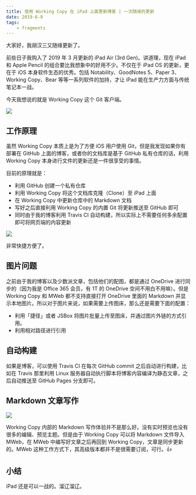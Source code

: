 ```yaml
---
title: 使用 Working Copy 在 iPad 上面更新博客 | 一次随缘的更新
date: 2019-6-9
tags:
    - fragments
---
```


大家好，我胡汉三又随缘更新了。

前些日子我购入了 2019 年 3 月更新的 iPad Air (3rd Gen)。讲道理，现在 iPad 和 Apple Pencil 的组合要比我想象中的好用不少。不仅在于 iPad OS 的更新，更在于 iOS 本身软件生态的优秀。包括 Notability、GoodNotes 5、Paper 3、Working Copy、Bear 等等一系列软件的加持，才让 iPad 能在生产力方面与传统笔记本一战。

今天我想说的就是 Working Copy 这个 Git 客户端。

![](https://i.loli.net/2019/06/09/5cfcc5a40a13542702.jpeg)

## 工作原理

虽然 Working Copy 本质上是为了方便 iOS 用户使用 Git，但是我发现如果你有部署在 GitHub 上面的博客，或者你的文档库是基于 GitHub 私有仓库的话，利用 Working Copy 本身进行文件的更新还是一件很享受的事情。

目前的原理就是：

- 利用 GitHub 创建一个私有仓库
- 利用 Working Copy 将这个文档库克隆（Clone）至 iPad 上面
- 在 Working Copy 中更新仓库中的 Markdown 文档
- 写好之后直接利用 Working Copy 的内置 Git 将更新推送至 GitHub 即可
- 同时由于我的博客利用 Travis CI 自动构建，所以实际上不需要任何多余配置即可将网页端的内容更新

![](https://i.loli.net/2019/06/09/5cfcc9791220d33838.jpeg)

非常快捷方便了。

## 图片问题

之前由于我的博客以及少数派文章，包括他们的配图，都是通过 OneDrive 进行同步的（因为我是 Office 365 会员，有 1T 的 OneDrive 空间不用白不用嘛）。但是 Working Copy 和 MWeb 都不支持直接打开 OneDrive 里面的 Markdown 并显示本地图片。所以对于图片来说，如果需要上传图床，那么还是需要下面的配置：

- 利用「捷径」或者 JSBox 将图片批量上传至图床，并通过图片外链的方式引用。
- 利用相对路径进行引用

## 自动构建

如果是博客，可以使用 Travis CI 在每次 GitHub commit 之后自动进行构建，比如在 Travis 那里利用 Linux 服务器自动执行脚本将博客内容编译为静态文章，之后自动推送至 GitHub Pages 分支即可。

## Markdown 文章写作

![](https://i.loli.net/2019/06/09/5cfcdf727342016500.jpeg)

Working Copy 内部的 Markdown 写作体验并不是那么好。没有实时预览也没有很多的编辑、预览主题。但是由于 Working Copy 可以将 Markdown 文件导入 MWeb，在 MWeb 中编写好文章之后再回到 Working Copy，文章是同步更新的。MWeb 这种工作方式下，其高级版本都并不是很需要订阅，可行。👍

## 小结

iPad 还是可以一战的。溜辽溜辽。



